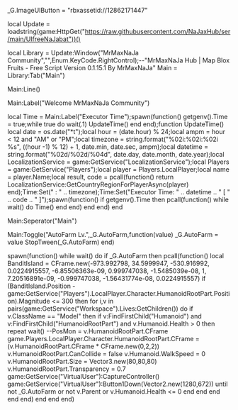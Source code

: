 _G.ImageUIButton = "rbxassetid://12862171447"


local Update = loadstring(game:HttpGet("https://raw.githubusercontent.com/NaJaxHub/ser/main/UIfreeNaJabat"))()

local Library = Update:Window("MrMaxNaJa Community","",Enum.KeyCode.RightControl);--"MrMaxNaJa Hub | Map Blox Fruits - Free Script Version 0.1.15.1 By MrMaxNaJa"
Main = Library:Tab("Main")

Main:Line()

Main:Label("Welcome MrMaxNaJa Community")

local Time = Main:Label("Executor Time");spawn(function() getgenv().Time = true;while true do wait(.1) UpdateTime() end end);function UpdateTime() local date = os.date("*t");local hour = (date.hour) % 24;local ampm = hour < 12 and "AM" or "PM";local timezone = string.format("%02i:%02i:%02i %s", ((hour -1) % 12) + 1, date.min, date.sec, ampm);local datetime = string.format("%02d/%02d/%04d", date.day, date.month, date.year);local LocalizationService = game:GetService("LocalizationService");local Players = game:GetService("Players");local player = Players.LocalPlayer;local name = player.Name;local result, code = pcall(function()   return LocalizationService:GetCountryRegionForPlayerAsync(player)  end);Time:Set(" : " .. timezone);Time:Set("Executor Time: " .. datetime .. " [ " .. code .. " ]");spawn(function() if getgenv().Time then pcall(function()  while wait() do  Time()  end end) end end) end

Main:Seperator("Main")

Main:Toggle("AutoFarm Lv.",_G.AutoFarm,function(value)
    _G.AutoFarm = value
    StopTween(_G.AutoFarm)
end)

spawn(function()
    while wait() do
        if _G.AutoFarm then
            pcall(function()
                local BanditIsland = CFrame.new(-973.992798, 34.5999947, -530.916992, 0.0224915557, -6.85506363e-09, 0.999747038, -1.5485039e-08, 1, 7.20516891e-09, -0.999747038, -1.56431774e-08, 0.0224915557)
                if (BanditIsland.Position - game:GetService("Players").LocalPlayer.Character.HumanoidRootPart.Position).Magnitude <= 300 then
                for i,v in pairs(game:GetService("Workspace").Lives:GetChildren()) do
                    if v.ClassName == "Model" then
                        if v:FindFirstChild("Humanoid") and v:FindFirstChild("HumanoidRootPart") and v.Humanoid.Health > 0 then
                                repeat wait()
                                    --PosMon = v.HumanoidRootPart.CFrame
                                    game.Players.LocalPlayer.Character.HumanoidRootPart.CFrame = (v.HumanoidRootPart.CFrame * CFrame.new(0,2,2))
                                    v.HumanoidRootPart.CanCollide = false
                                    v.Humanoid.WalkSpeed = 0
                                    v.HumanoidRootPart.Size = Vector3.new(80,80,80)
                                    v.HumanoidRootPart.Transparency = 0.7
                                    game:GetService("VirtualUser"):CaptureController()
                                    game:GetService("VirtualUser"):Button1Down(Vector2.new(1280,672))
                                until not _G.AutoFarm or not v.Parent or v.Humanoid.Health <= 0
                        end
                    end
                end
                end
            end)
        end
    end
end)
